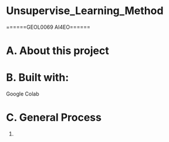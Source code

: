 # Unsupervise_Learning_Method
======GEOL0069 AI4EO======

# A. About this project


# B. Built with: 
Google Colab

# C. General Process
1. 
